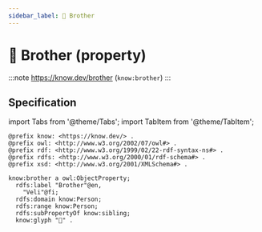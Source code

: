 ```yaml
---
sidebar_label: 👦 Brother
---
```


# 👦 Brother (property)

:::note
https://know.dev/brother
(`know:brother`)
:::

## Specification

import Tabs from '@theme/Tabs';
import TabItem from '@theme/TabItem';

<Tabs>
<TabItem value="turtle" label="Turtle">

```turtle
@prefix know: <https://know.dev/> .
@prefix owl: <http://www.w3.org/2002/07/owl#> .
@prefix rdf: <http://www.w3.org/1999/02/22-rdf-syntax-ns#> .
@prefix rdfs: <http://www.w3.org/2000/01/rdf-schema#> .
@prefix xsd: <http://www.w3.org/2001/XMLSchema#> .

know:brother a owl:ObjectProperty;
  rdfs:label "Brother"@en,
    "Veli"@fi;
  rdfs:domain know:Person;
  rdfs:range know:Person;
  rdfs:subPropertyOf know:sibling;
  know:glyph "👦" .

```

</TabItem>
</Tabs>
